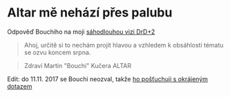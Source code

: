 # Altar mě nehází přes palubu

Odpověď Bouchiho na moji [sáhodlouhou vizi DrD+2](2-8-2017-ptam_se_bouchiho_zda_muzu_zverejnit_drdplus_html.md) 

> Ahoj,
určitě si to nechám projít hlavou a vzhledem k obsáhlosti tématu se ozvu koncem srpna.

> Zdraví Martin "Bouchi" Kučera
ALTAR 

Edit: do 11.11. 2017 se Bouchi neozval, takže [ho pošťuchuji s okrájeným dotazem](11-11-2017-zkracuji_dotaz_na_snizeni_latky_pro_odpoved.md)